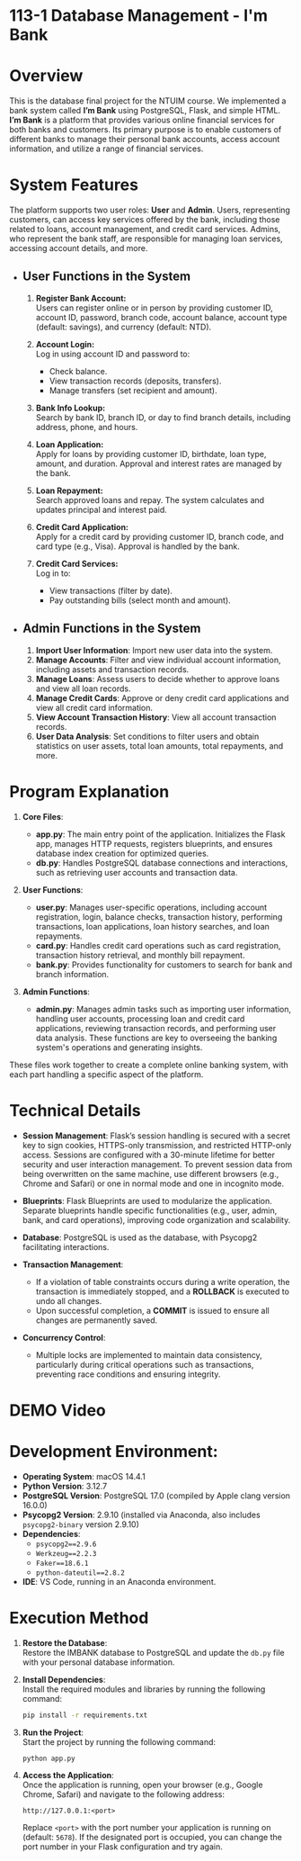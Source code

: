# 113-1 Database Management - I'm Bank



# Overview  
This is the database final project for the NTUIM course. We implemented a bank system called **I’m Bank** using PostgreSQL, Flask, and simple HTML. **I’m Bank** is a platform that provides various online financial services for both banks and customers. Its primary purpose is to enable customers of different banks to manage their personal bank accounts, access account information, and utilize a range of financial services.

# System Features


The platform supports two user roles: **User** and **Admin**. Users, representing customers, can access key services offered by the bank, including those related to loans, account management, and credit card services. Admins, who represent the bank staff, are responsible for managing loan services, accessing account details, and more.

- ## User Functions in the System

   1. **Register Bank Account:**  
      Users can register online or in person by providing customer ID, account ID, password, branch code, account balance, account type (default: savings), and currency (default: NTD).
   
   2. **Account Login:**  
      Log in using account ID and password to:  
      - Check balance.  
      - View transaction records (deposits, transfers).  
      - Manage transfers (set recipient and amount).
   
   3. **Bank Info Lookup:**  
      Search by bank ID, branch ID, or day to find branch details, including address, phone, and hours.
   
   4. **Loan Application:**  
      Apply for loans by providing customer ID, birthdate, loan type, amount, and duration. Approval and interest rates are managed by the bank.
   
   5. **Loan Repayment:**  
      Search approved loans and repay. The system calculates and updates principal and interest paid.
   
   6. **Credit Card Application:**  
      Apply for a credit card by providing customer ID, branch code, and card type (e.g., Visa). Approval is handled by the bank.
   
   7. **Credit Card Services:**  
      Log in to:  
      - View transactions (filter by date).  
      - Pay outstanding bills (select month and amount).


- ## Admin Functions in the System
   
   1. **Import User Information**: Import new user data into the system.
   2. **Manage Accounts**: Filter and view individual account information, including assets and transaction records.
   3. **Manage Loans**: Assess users to decide whether to approve loans and view all loan records.
   4. **Manage Credit Cards**: Approve or deny credit card applications and view all credit card information.
   5. **View Account Transaction History**: View all account transaction records.
   6. **User Data Analysis**: Set conditions to filter users and obtain statistics on user assets, total loan amounts, total repayments, and more.


# Program Explanation

   1. **Core Files**:
      - **app.py**: The main entry point of the application. Initializes the Flask app, manages HTTP requests, registers blueprints, and ensures database index creation for optimized queries.
      - **db.py**: Handles PostgreSQL database connections and interactions, such as retrieving user accounts and transaction data.
   
   2. **User Functions**:
      - **user.py**: Manages user-specific operations, including account registration, login, balance checks, transaction history, performing transactions, loan applications, loan history searches, and loan repayments.
      - **card.py**: Handles credit card operations such as card registration, transaction history retrieval, and monthly bill repayment.
      - **bank.py**: Provides functionality for customers to search for bank and branch information.
   
   3. **Admin Functions**:
      - **admin.py**: Manages admin tasks such as importing user information, handling user accounts, processing loan and credit card applications, reviewing transaction records, and performing user data analysis. These functions are key to overseeing the banking system's operations and generating insights.
   
   These files work together to create a complete online banking system, with each part handling a specific aspect of the platform.
# Technical Details

   - **Session Management**: Flask’s session handling is secured with a secret key to sign cookies, HTTPS-only transmission, and restricted HTTP-only access. Sessions are configured with a 30-minute lifetime for better security and user interaction management. To prevent session data from being overwritten on the same machine, use different browsers (e.g., Chrome and Safari) or one in normal mode and one in incognito mode.
   
   - **Blueprints**: Flask Blueprints are used to modularize the application. Separate blueprints handle specific functionalities (e.g., user, admin, bank, and card operations), improving code organization and scalability.
   
   - **Database**: PostgreSQL is used as the database, with Psycopg2 facilitating interactions.
   
   - **Transaction Management**:  
     - If a violation of table constraints occurs during a write operation, the transaction is immediately stopped, and a **ROLLBACK** is executed to undo all changes.  
     - Upon successful completion, a **COMMIT** is issued to ensure all changes are permanently saved.
   
   - **Concurrency Control**:  
     - Multiple locks are implemented to maintain data consistency, particularly during critical operations such as transactions, preventing race conditions and ensuring integrity.
# DEMO Video


# Development Environment:

- **Operating System**: macOS 14.4.1
- **Python Version**: 3.12.7
- **PostgreSQL Version**: PostgreSQL 17.0 (compiled by Apple clang version 16.0.0)
- **Psycopg2 Version**: 2.9.10 (installed via Anaconda, also includes `psycopg2-binary` version 2.9.10)
- **Dependencies**:
  - `psycopg2==2.9.6`
  - `Werkzeug==2.2.3`
  - `Faker==18.6.1`
  - `python-dateutil==2.8.2`
- **IDE**: VS Code, running in an Anaconda environment.






# Execution Method  

   1. **Restore the Database**:  
      Restore the IMBANK database to PostgreSQL and update the `db.py` file with your personal database information.
   
   2. **Install Dependencies**:  
      Install the required modules and libraries by running the following command:  
      ```bash
      pip install -r requirements.txt
      ```
   
   3. **Run the Project**:  
      Start the project by running the following command:  
      ```bash
      python app.py
      ```
   4. **Access the Application**:  
      Once the application is running, open your browser (e.g., Google Chrome, Safari) and navigate to the following address:  
      ```
      http://127.0.0.1:<port>
      ```  
      Replace `<port>` with the port number your application is running on (default: `5678`). If the designated port is occupied, you can change the port number in your Flask configuration and try again.

